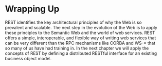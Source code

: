 # Wrapping Up


REST identifies the key architectural principles of why the Web is so prevalent and scalable. The next step in the evolution of the Web is to apply these principles to the Semantic Web and the world of web services. REST offers a simple, interoperable, and flexible way of writing web services that can be very different than the RPC mechanisms like CORBA and WS-\* that so many of us have had training in. In the next chapter we will apply the concepts of REST by defining a distributed RESTful interface for an existing business object model.

